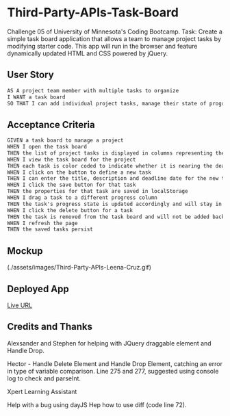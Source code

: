 # Third-Party-APIs-Task-Board
Challenge 05 of University of Minnesota's Coding Bootcamp.  Task: Create a simple task board application that allows a team to manage project tasks by modifying starter code. This app will run in the browser and feature dynamically updated HTML and CSS powered by jQuery.

## User Story

```md
AS A project team member with multiple tasks to organize
I WANT a task board 
SO THAT I can add individual project tasks, manage their state of progress and track overall project progress accordingly
```

## Acceptance Criteria

```md
GIVEN a task board to manage a project
WHEN I open the task board
THEN the list of project tasks is displayed in columns representing the task progress state (Not Yet Started, In Progress, Completed)
WHEN I view the task board for the project
THEN each task is color coded to indicate whether it is nearing the deadline (yellow) or is overdue (red)
WHEN I click on the button to define a new task
THEN I can enter the title, description and deadline date for the new task into a modal dialog
WHEN I click the save button for that task
THEN the properties for that task are saved in localStorage
WHEN I drag a task to a different progress column
THEN the task's progress state is updated accordingly and will stay in the new column after refreshing
WHEN I click the delete button for a task
THEN the task is removed from the task board and will not be added back after refreshing
WHEN I refresh the page
THEN the saved tasks persist
```

## Mockup 
(./assets/images/Third-Party-APIs-Leena-Cruz.gif)

## Deployed App

[Live URL](https://leenacruz.github.io/Third-Party-APIs-Task-Board/)


## Credits and Thanks

Alexsander and Stephen for helping with JQuery draggable element and Handle Drop. 

Hector - Handle Delete Element and Handle Drop Element,  catching an error in type of variable comparison.  Line 275 and 277, suggested using console log to check and parseInt.         

Xpert Learning Assistant 

Help with a bug using dayJS 
Hep how to use diff (code line 72).